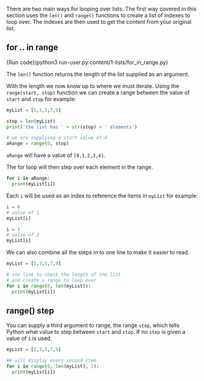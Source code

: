 There are two main ways for looping over lists. The first way covered in this section uses the `len()` and `range()` functions to create a list of indexes to loop over. The indexes are then used to get the content from your original list.

## for .. in range

{Run code}(python3 run-user.py content/1-lists/for_in_range.py)

The `len()` function returns the length of the list supplied as an argument.

With the length we now know up to where we must iterate. Using the `range(start, stop)` function we can create a range between the value of `start` and `stop` for example:

```python
myList = [1,3,5,7,9]

stop = len(myList)
print('the list has ' + str(stop) + ' elements')

# we are supplying a start value of 0
aRange = range(0, stop)
```

`aRange` will have a value of `[0,1,2,3,4]`.

The for loop will then step over each element in the range. 

```python
for i in aRange:
  print(myList[i])
```

Each `i` will be used as an index to reference the items in `myList` for example:

```python
i = 0
# value of 1
myList[i]

i = 1
# value of 3
myList[i]
```

We can also combine all the steps in to one line to make it easier to read.

```python
myList = [1,3,5,7,9]

# one line to check the length of the list 
# and create a range to loop over 
for i in range(0, len(myList)):
  print(myList[i])
```

## range() step

You can supply a third argument to range, the range `step`, which tells Python what value to step between `start` and `stop`. If no `step` is given a value of `1` is used.

```python
myList = [1,3,5,7,9]

## will display every second item
for i in range(0, len(myList), 2):
  print(myList[i])
```
